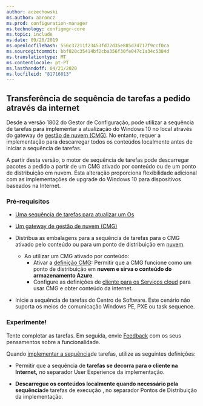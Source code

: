 ```yaml
---
author: aczechowski
ms.author: aaroncz
ms.prod: configuration-manager
ms.technology: configmgr-core
ms.topic: include
ms.date: 09/26/2019
ms.openlocfilehash: 556c37211f23453fd72d35e885d7d717f9ccf0ca
ms.sourcegitcommit: bbf820c35414bf2cba356f30fe047c1a34c5384d
ms.translationtype: MT
ms.contentlocale: pt-PT
ms.lasthandoff: 04/21/2020
ms.locfileid: "81716013"
---
```

## <a name="task-sequence-download-on-demand-over-the-internet"></a><a name="bkmk_dodcmg"></a>Transferência de sequência de tarefas a pedido através da internet

<!--3601238-->
Desde a versão 1802 do Gestor de Configuração, pode utilizar a sequência de tarefas para implementar a atualização do Windows 10 no local através do gateway de [gestão de nuvem (CMG)](../../../../../osd/deploy-use/deploy-a-task-sequence.md#deploy-windows-10-in-place-upgrade-via-cmg). No entanto, requer a implementação para descarregar todos os conteúdos localmente antes de iniciar a sequência de tarefas.

A partir desta versão, o motor de sequência de tarefas pode descarregar pacotes a pedido a partir de um CMG ativado por conteúdo ou de um ponto de distribuição em nuvem. Esta alteração proporciona flexibilidade adicional com as implementações de upgrade do Windows 10 para dispositivos baseados na Internet.

### <a name="prerequisites"></a>Pré-requisitos

- [Uma sequência de tarefas para atualizar um Os](../../../../../osd/deploy-use/create-a-task-sequence-to-upgrade-an-operating-system.md)

- [Um gateway de gestão de nuvem (CMG)](../../../../clients/manage/cmg/setup-cloud-management-gateway.md)

- Distribua as embalagens para a sequência de tarefas para o CMG ativado pelo conteúdo ou para um ponto de distribuição em [nuvem](../../../../plan-design/hierarchy/use-a-cloud-based-distribution-point.md).

  - Ao utilizar um CMG ativado por conteúdo:
    - Ativar a [definição CMG](../../../../clients/manage/cmg/setup-cloud-management-gateway.md#settings): Permitir que a CMG funcione como um ponto de distribuição em **nuvem e sirva o conteúdo do armazenamento Azure**.
    - Configure as definições de [cliente para os Serviços cloud](../../../../clients/deploy/about-client-settings.md#cloud-services) para usar CMG e obter conteúdo da internet.

- Inicie a sequência de tarefas do Centro de Software. Este cenário não suporta os meios de comunicação Windows PE, PXE ou task sequence.

### <a name="try-it-out"></a>Experimente!

Tente completar as tarefas. Em seguida, envie [Feedback](../../../../understand/find-help.md#product-feedback) com os seus pensamentos sobre a funcionalidade.

Quando [implementar a sequência](../../../../../osd/deploy-use/deploy-a-task-sequence.md)de tarefas, utilize as seguintes definições:

- Permitir que a sequência de **tarefas se decorra para o cliente na Internet,** no separador User Experience da implementação.

- **Descarregue os conteúdos localmente quando necessário pela sequência**de tarefas de execução , no separador Pontos de Distribuição da implementação.